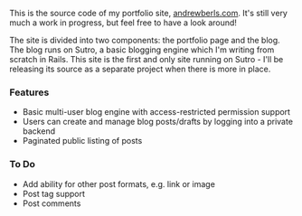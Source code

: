 This is the source code of my portfolio site, [andrewberls.com](http://www.andrewberls.com). It's still very much a work in progress, but feel free to have a look around!  

The site is divided into two components: the portfolio page and the blog. The blog runs on Sutro, a basic blogging engine which I'm writing from scratch in Rails. This site is the first and only site running on Sutro - I'll be releasing its source as a separate project when there is more in place.

### Features
* Basic multi-user blog engine with access-restricted permission support
* Users can create and manage blog posts/drafts by logging into a private backend
* Paginated public listing of posts


### To Do
* Add ability for other post formats, e.g. link or image
* Post tag support
* Post comments